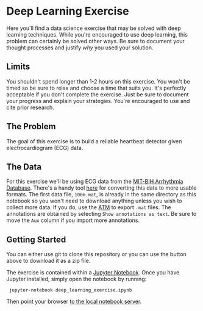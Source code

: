 # Deep Learning Exercise
Here you'll find a data science exercise that may be solved with deep learning techniques.  While you're encouraged to use deep learning, this problem can certainly be solved other ways.  Be sure to document your thought processes and justify *why* you used your solution.

## Limits
You shouldn't spend longer than 1-2 hours on this exercise.  You won't be timed so be sure to relax and choose a time that suits you.  It's perfectly acceptable if you don't complete the exercise.  Just be sure to document your progress and explain your strategies.  You're encouraged to use and cite prior research.

## The Problem
The goal of this exercise is to build a reliable heartbeat detector given electrocardiogram (ECG) data.

## The Data
For this exercise we'll be using ECG data from the [MIT-BIH Arrhythmia Database](https://www.physionet.org/physiobank/database/mitdb/).  There's a handy tool [here](https://physionet.org/cgi-bin/atm/ATM) for converting this data to more usable formats.  The first data file, `100m.mat`, is already in the same directory as this notebook so you won't need to download anything unless you wish to collect more data.  If you do, use the [ATM](https://physionet.org/cgi-bin/atm/ATM) to export `.mat` files.  The annotations are obtained by selecting `Show annotations as text`.  Be sure to move the `Aux` column if you import more annotations.

## Getting Started
You can either use git to clone this repository or you can use the button above to download it as a zip file.

The exercise is contained within a [Jupyter Notebook](http://jupyter.org).  Once you have Jupyter installed, simply open the notebook by running:

     jupyter-notebook deep_learning_exercise.ipynb

Then point your browser [to the local notebook server](http://localhost:8888/notebooks/deep_learning_exercise.ipynb).
